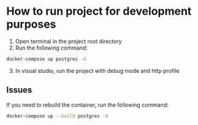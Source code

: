# How to run project for development purposes

1. Open terminal in the project root directory
2. Run the following command:

```bash
docker-compose up postgres -d
```

3. In visual studio, run the project with debug mode and http profile

## Issues

If you need to rebuild the container, run the following command:

```bash
docker-compose up --build postgres -d
```
